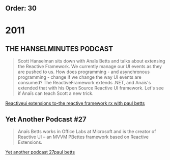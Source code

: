 ﻿Order: 30
---

# 2011

## THE HANSELMINUTES PODCAST 

> Scott Hanselman sits down with Anaïs Betts and talks about extensing the Reactive Framework. We currently manage our UI events as they are pushed to us. How does programming - and asynchronous programming - change if we change the way UI events are consumed? The ReactiveFramework extends .NET, and Anaïs's extended that with his Open Source Reactive UI framework. Let's see if Anaïs can teach Scott a new trick.

[Reactiveui extensions to-the reactive framework rx with paul betts](https://www.hanselminutes.com/252/reactiveui-extensions-to-the-reactive-framework-rx-with-paul-betts)

## Yet Another Podcast #27

> Anaïs Betts works in Office Labs at Microsoft and is the creator of Reactive UI – an MVVM PBettes framework based on Reactive Extensions.

[Yet another podcast 27paul betts](https://jesseliberty.com/2011/03/07/yet-another-podcast-27paul-betts/)
